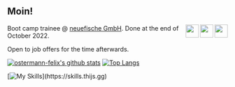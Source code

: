 ## Moin! 
<a href="mailto:ostermann-felix@web.de?subject=[GitHub]%20Source%20Han%20Sans"><img align="right" src="https://cdn2.iconfinder.com/data/icons/font-awesome/1792/envelope-square-512.png" height="30" width="30"/></a>
<a href="https://www.linkedin.com/in/felixostermann/" target="blank"><img align="right" src="https://cdn2.iconfinder.com/data/icons/font-awesome/1792/linkedin-square-512.png" height="30" width="30"/></a>
<a href="https://twitter.com/thebearfelix">
  <img align="right" src="https://cdn2.iconfinder.com/data/icons/font-awesome/1792/twitter-square-512.png" height="30" width="30"/></a>

Boot camp trainee @ [neuefische GmbH](https://www.neuefische.de/). Done at the end of October 2022. 

Open to job offers for the time afterwards.

[![ostermann-felix's github stats](https://github-readme-stats.vercel.app/api?username=ostermann-felix&theme=codeSTACKr)](https://github.com/anuraghazra/github-readme-stats) [![Top Langs](https://github-readme-stats.vercel.app/api/top-langs/?username=ostermann-felix&layout=compact&theme=codeSTACKr)](https://github.com/anuraghazra/github-readme-stats)


[![My Skills](https://skills.thijs.gg/icons?i=js,ts,react,mongodb,nodejs,html,css,figma,)](https://skills.thijs.gg)
